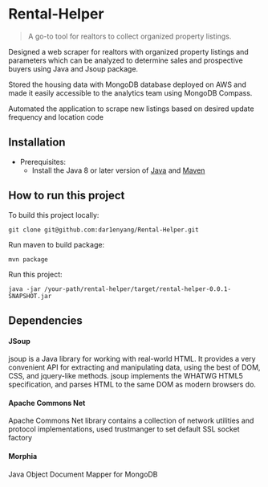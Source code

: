 # Rental-Helper
> A go-to tool for realtors to collect organized property listings.

Designed a web scraper for realtors with organized property listings and parameters which can be analyzed to determine sales and prospective buyers using Java and Jsoup package. 

Stored the housing data with MongoDB database deployed on AWS and made it easily accessible to the analytics team using MongoDB Compass. 

Automated the application to scrape new listings based on desired update frequency and location code

## Installation

+ Prerequisites:
  + Install the Java 8 or later version of [Java](https://java.com/) and [Maven](https://maven.apache.org/download.html)

## How to run this project

To build this project locally:

```
git clone git@github.com:dar1enyang/Rental-Helper.git
```

Run maven to build package:

```maven
mvn package
```

Run this project:

```
java -jar /your-path/rental-helper/target/rental-helper-0.0.1-SNAPSHOT.jar
```

## Dependencies

#### JSoup 

jsoup is a Java library for working with real-world HTML. It provides a very convenient API for extracting and manipulating data, using the best of DOM, CSS, and jquery-like methods. jsoup implements the WHATWG HTML5 specification, and parses HTML to the same DOM as modern browsers do.

#### Apache Commons Net 

Apache Commons Net library contains a collection of network utilities and protocol implementations, used trustmanger to set default SSL socket factory

#### Morphia  

Java Object Document Mapper for MongoDB





<!-- Markdown link & img dfn's -->

[jsoup-image]: https://d2j3q9yua85jt3.cloudfront.net/img/7be73b50a49c0f9429757ad3d670c58a
[morphia-image]: https://d2j3q9yua85jt3.cloudfront.net/img/1c7b89fc3793aa68d9ccd47edb1558d2
[Common-net-image]: https://d2j3q9yua85jt3.cloudfront.net/img/afbc279e1391b649c23fc052822c0447